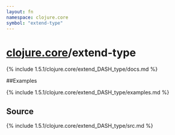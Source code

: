 ```yaml
---
layout: fn
namespace: clojure.core
symbol: "extend-type"
---
```


# [clojure.core](../)/extend-type

{% include 1.5.1/clojure.core/extend_DASH_type/docs.md %}

##Examples

{% include 1.5.1/clojure.core/extend_DASH_type/examples.md %}
## Source
{% include 1.5.1/clojure.core/extend_DASH_type/src.md %}

